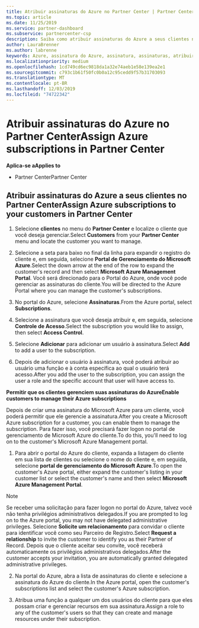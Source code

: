 ```yaml
---
title: Atribuir assinaturas do Azure no Partner Center | Partner Center
ms.topic: article
ms.date: 11/25/2019
ms.service: partner-dashboard
ms.subservice: partnercenter-csp
description: Saiba como atribuir assinaturas do Azure a seus clientes no Partner Center e como permitir que os clientes gerenciem suas próprias assinaturas.
author: LauraBrenner
ms.author: labrenne
keywords: Azure, assinatura do Azure, assinatura, assinaturas, atribuir assinatura, gerenciar assinatura do Azure
ms.localizationpriority: medium
ms.openlocfilehash: 1cd749cd6ec9818da1a32e74aeb1e58e139ea2e1
ms.sourcegitcommit: c793c1b61f50fc0b0a12c95cedd9f57b31703093
ms.translationtype: MT
ms.contentlocale: pt-BR
ms.lasthandoff: 12/03/2019
ms.locfileid: "74722342"
---
```

# <a name="assign-azure-subscriptions-in-partner-center"></a><span data-ttu-id="b2d93-104">Atribuir assinaturas do Azure no Partner Center</span><span class="sxs-lookup"><span data-stu-id="b2d93-104">Assign Azure subscriptions in Partner Center</span></span>

<span data-ttu-id="b2d93-105">**Aplica-se a**</span><span class="sxs-lookup"><span data-stu-id="b2d93-105">**Applies to**</span></span>

- <span data-ttu-id="b2d93-106">Partner Center</span><span class="sxs-lookup"><span data-stu-id="b2d93-106">Partner Center</span></span>

## <a name="assign-azure-subscriptions-to-your-customers-in-partner-center"></a><span data-ttu-id="b2d93-107">Atribuir assinaturas do Azure a seus clientes no Partner Center</span><span class="sxs-lookup"><span data-stu-id="b2d93-107">Assign Azure subscriptions to your customers in Partner Center</span></span>

1. <span data-ttu-id="b2d93-108">Selecione **clientes** no menu do **Partner Center** e localize o cliente que você deseja gerenciar.</span><span class="sxs-lookup"><span data-stu-id="b2d93-108">Select **Customers** from your **Partner Center** menu and locate the customer you want to manage.</span></span>

2. <span data-ttu-id="b2d93-109">Selecione a seta para baixo no final da linha para expandir o registro do cliente e, em seguida, selecione **Portal de Gerenciamento do Microsoft Azure**.</span><span class="sxs-lookup"><span data-stu-id="b2d93-109">Select the down arrow at the end of the row to expand the customer's record and then select **Microsoft Azure Management Portal**.</span></span> <span data-ttu-id="b2d93-110">Você será direcionado para o Portal do Azure, onde você pode gerenciar as assinaturas do cliente.</span><span class="sxs-lookup"><span data-stu-id="b2d93-110">You will be directed to the Azure Portal where you can manage the customer's subscriptions.</span></span>

3. <span data-ttu-id="b2d93-111">No portal do Azure, selecione **Assinaturas**.</span><span class="sxs-lookup"><span data-stu-id="b2d93-111">From the Azure portal, select **Subscriptions**.</span></span>

4. <span data-ttu-id="b2d93-112">Selecione a assinatura que você deseja atribuir e, em seguida, selecione **Controle de Acesso**.</span><span class="sxs-lookup"><span data-stu-id="b2d93-112">Select the subscription you would like to assign, then select **Access Control**.</span></span>

5. <span data-ttu-id="b2d93-113">Selecione **Adicionar** para adicionar um usuário à assinatura.</span><span class="sxs-lookup"><span data-stu-id="b2d93-113">Select **Add** to add a user to the subscription.</span></span> 

6. <span data-ttu-id="b2d93-114">Depois de adicionar o usuário à assinatura, você poderá atribuir ao usuário uma função e à conta específica ao qual o usuário terá acesso.</span><span class="sxs-lookup"><span data-stu-id="b2d93-114">After you add the user to the subscription, you can assign the user a role and the specific account that user will have access to.</span></span>

<span data-ttu-id="b2d93-115">**Permitir que os clientes gerenciem suas assinaturas do Azure**</span><span class="sxs-lookup"><span data-stu-id="b2d93-115">**Enable customers to manage their Azure subscriptions**</span></span>

<span data-ttu-id="b2d93-116">Depois de criar uma assinatura do Microsoft Azure para um cliente, você poderá permitir que ele gerencie a assinatura.</span><span class="sxs-lookup"><span data-stu-id="b2d93-116">After you create a Microsoft Azure subscription for a customer, you can enable them to manage the subscription.</span></span> <span data-ttu-id="b2d93-117">Para fazer isso, você precisará fazer logon no portal de gerenciamento de Microsoft Azure do cliente.</span><span class="sxs-lookup"><span data-stu-id="b2d93-117">To do this, you'll need to log on to the customer's Microsoft Azure Management portal.</span></span> 

1. <span data-ttu-id="b2d93-118">Para abrir o portal do Azure do cliente, expanda a listagem do cliente em sua lista de clientes ou selecione o nome do cliente e, em seguida, selecione **portal de gerenciamento do Microsoft Azure**.</span><span class="sxs-lookup"><span data-stu-id="b2d93-118">To open the customer's Azure portal, either expand the customer's listing in your customer list or select the customer's name and then select **Microsoft Azure Management Portal**.</span></span>
    
> [!NOTE]  
> <span data-ttu-id="b2d93-119">Se receber uma solicitação para fazer logon no portal do Azure, talvez você não tenha privilégios administrativos delegados.</span><span class="sxs-lookup"><span data-stu-id="b2d93-119">If you are prompted to log on to the Azure portal, you may not have delegated administrative privileges.</span></span> <span data-ttu-id="b2d93-120">Selecione **Solicite um relacionamento** para convidar o cliente para identificar você como seu Parceiro de Registro.</span><span class="sxs-lookup"><span data-stu-id="b2d93-120">Select **Request a relationship** to invite the customer to identify you as their Partner of Record.</span></span> <span data-ttu-id="b2d93-121">Depois que o cliente aceitar seu convite, você receberá automaticamente os privilégios administrativos delegados.</span><span class="sxs-lookup"><span data-stu-id="b2d93-121">After the customer accepts your invitation, you are automatically granted delegated administrative privileges.</span></span> 

2. <span data-ttu-id="b2d93-122">Na portal do Azure, abra a lista de assinaturas do cliente e selecione a assinatura do Azure do cliente.</span><span class="sxs-lookup"><span data-stu-id="b2d93-122">In the Azure portal, open the customer's subscriptions list and select the customer's Azure subscription.</span></span>

3. <span data-ttu-id="b2d93-123">Atribua uma função a qualquer um dos usuários do cliente para que eles possam criar e gerenciar recursos em sua assinatura.</span><span class="sxs-lookup"><span data-stu-id="b2d93-123">Assign a role to any of the customer's users so that they can create and manage resources under their subscription.</span></span>


